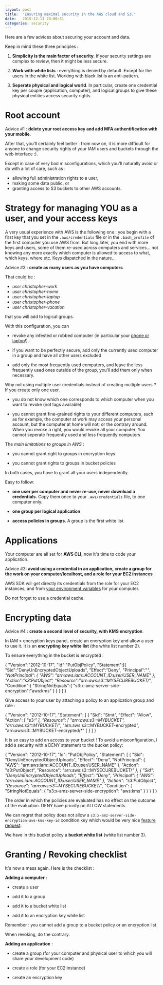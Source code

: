 ```yaml
---
layout: post
title:  "Ensuring maximal security in the AWS cloud and S3."
date:   2015-12-13 23:00:51
categories: security
---
```


Here are a few advices about securing your account and data.

Keep in mind these three principles :

1. **Simplicity is the main factor of security**. If your security settings are complex to review, then it might be less secure.

2. **Work with white lists** : everything is denied by default. Except for the users in the white list. Working with black list is an anti-pattern.

3. **Seperate physical and logical world**. In particular, create one credential key per couple (application, computer), and logical groups to give these physical entities access security rights.


# Root account

Advice \#1 : **delete your root access key and add MFA authentification with your mobile**.

After that, you'll certainly feel better : from now on, it is more difficult for anyone to change security rights of your IAM users and buckets through the web interface :).

Except in case of very bad misconfigurations, which you'll naturally avoid or do with a lot of care, such as :
- allowing full administration rights to a user,
- making some data public, or
- granting access to S3 buckets to other AWS accounts.


# Strategy for managing YOU as a user, and your access keys

A very usual experience with AWS is the following one : you begin with a first key that you set in the `.aws/credentials` file or in the `.bash_profile` of the first computer you use AWS from. But long later, you end with more keys and users, some of them re-used across computers and services... not knowing any more exactly which computer is allowed to access to what, which keys, where etc. Keys dispatched in the nature...

Advice \#2 : **create as many users as you have computers**

That could be :
- *user christopher-work*
- *user christopher-home*
- *user christopher-laptop*
- *user christopher-phone*
- *user christopher-vacation*

that you will add to logical groups.

With this configuration, you can

- revoke any infested or robbed computer (in particular your [phone or laptop](https://en.wikipedia.org/wiki/Laptop_theft)!).

- if you want to be perfectly secure, add only the currently used computer in a group and have all other users excluded

- add only the most frequently used computers, and leave the less frequently used ones outside of the group, you'll add them only when necessary.

Why not using multiple user credentials instead of creating multiple users ? If you create only one user,

- you do not know which one corresponds to which computer when you want to revoke (not tags available)

- you cannot grant fine-grained rights to your different computers, such as for example, the computer at work may access your personal account, but the computer at home will not; or the contrary around. When you revoke a right, you would revoke all your computer. You cannot seperate frequently used and less frequently computers.

The *main limitations to groups in AWS* :

- you cannot grant right to groups in encryption keys

- you cannot grant rights to groups in bucket policies

In both cases, you have to grant all your users independently.

Easy to follow:

- **one user per computer and never re-use, never download a credentials.** Copy them once to your `.aws/credentials` file, to one computer only.

- **one group per logical application**

- **access policies in groups**. A group is the first white list.


# Applications

Your computer are all set for **AWS CLI**, now it's time to code your application.

Advice \#3: **avoid using a credential in an application, create a group for the work on your computer/localhost, and a role for your EC2 instances**

AWS SDK will get directly its credentials from the role for your EC2 instances, and from [your environment variables](http://docs.aws.amazon.com/aws-sdk-php/v2/guide/credentials.html#environment-credentials) for your computer.

Do not forget to use a credential cache.


# Encrypting data


Advice \#4 : **create a second level of security, with KMS encryption**.

In IAM > encryption keys panel, create an encryption key and allow a user to use it. It is an **encrypting key white list** (the white list number 2).

To ensure everything in the bucket is encrypted :

  {
  "Version":"2012-10-17",
  "Id":"PutObjPolicy",
  "Statement":[{
       "Sid":"DenyUnEncryptedObjectUploads",
       "Effect":"Deny",
       "Principal":"*",
       "NotPrincipal": {
         "AWS": "arn:aws:iam::ACCOUNT_ID:user/USER_NAME" },
       "Action":"s3:PutObject",
       "Resource":"arn:aws:s3:::MYSECUREBUCKET/*",
       "Condition":{
          "StringNotEquals":{
             "s3:x-amz-server-side-encryption":"aws:kms"
          }
       }
    }
  ]
  }


Give access to your user by attaching a policy to an application group and role :

  {
      "Version": "2012-10-17",
      "Statement": [
          {
              "Sid": "Stmt",
              "Effect": "Allow",
              "Action": [
                  "s3:*"
              ],
              "Resource": [
                  "arn:aws:s3:::MYBUCKET",
                  "arn:aws:s3:::MYBUCKET/*",
                  "arn:aws:s3:::MYBUCKET-encrypted",
                  "arn:aws:s3:::MYBUCKET-encrypted/*"
              ]
          }
      ]
  }

It is so easy to add an access to your bucket ! To avoid a misconfiguration, I add a security with a DENY statement to the bucket policy:

  {
  	"Version": "2012-10-17",
  	"Id": "PutObjPolicy",
  	"Statement": [
  		{
  			"Sid": "DenyUnEncryptedObjectUploads",
  			"Effect": "Deny",
  			"NotPrincipal": {
  				"AWS": "arn:aws:iam::ACCOUNT_ID:user/USER_NAME"
  			},
  			"Action": "s3:PutObject",
  			"Resource": "arn:aws:s3:::MYSECUREBUCKET/*"
  		},
  		{
  			"Sid": "DenyUnEncryptedObjectUploads",
  			"Effect": "Deny",
  			"Principal": {
  				"AWS": "arn:aws:iam::ACCOUNT_ID:user/USER_NAME"
  			},
  			"Action": "s3:PutObject",
  			"Resource": "arn:aws:s3:::MYSECUREBUCKET/*",
  			"Condition": {
  				"StringNotEquals": {
  					"s3:x-amz-server-side-encryption": "aws:kms"
  				}
  			}
  		}
  	]
  }

The order in which the policies are evaluated has no effect on the outcome of the evaluation. DENY have priority on ALLOW statements.

We can regret that policy does not allow a `s3:x-amz-server-side-encryption-aws-kms-key-id` condition key which would be very nice [feature request](https://forums.aws.amazon.com/thread.jspa?messageID=609709).

We have in this bucket policy a **bucket white list** (white list number 3).



# Granting / Revoking checklist

It's now a mess again. Here is the checklist :


**Adding a computer** :

- create a user

- add it to a group

- add it to a bucket white list

- add it to an encryption key white list

Remember : you cannot add a group to a bucket policy or an encryption list.

When revoking, do the contrary.

**Adding an application** :

- create a group (for your computer and physical user to which you will share your development code)

- create a role (for your EC2 instance)

- create an encryption key
